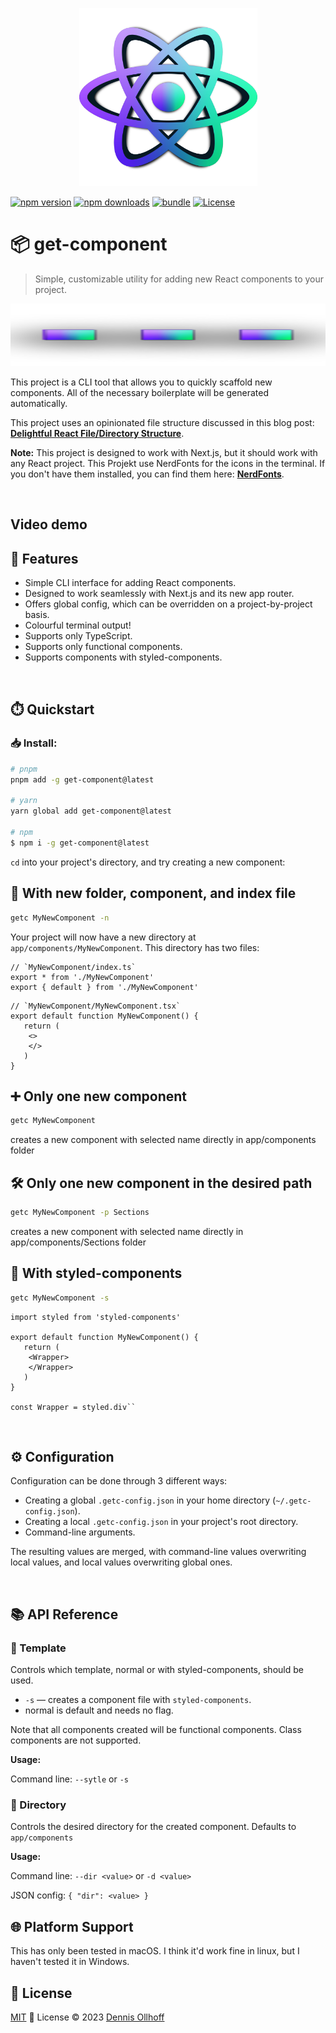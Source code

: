 <p align="center">
  <img src="https://github.com/nyxb/get-component/blob/main/docs/logo@2x.png?raw=true" width="285" height="285" alt="get-component logo">
  <br>

[![npm version][npm-version-src]][npm-version-href] 
[![npm downloads][npm-downloads-src]][npm-downloads-href] 
[![bundle][bundle-src]][bundle-href] 
[![License][license-src]][license-href]

# 📦 get-component

> Simple, customizable utility for adding new React components to your project.

<img src="https://github.com/nyxb/get-component/blob/main/docs/divider@2x.png?raw=true" width="888" height="100" role="presentation">

This project is a CLI tool that allows you to quickly scaffold new components. All of the necessary boilerplate will be generated automatically.

This project uses an opinionated file structure discussed in this blog post: [**Delightful React File/Directory Structure**](https://www.blog.nyxb.zip/react/file-structure/).

**Note:** This project is designed to work with Next.js, but it should work with any React project. This Projekt use NerdFonts for the icons in the terminal. If you don't have them installed, you can find them here: [**NerdFonts**](https://www.nerdfonts.com/).

<br />

## Video demo



## 🌟 Features

- Simple CLI interface for adding React components.
- Designed to work seamlessly with Next.js and its new app router.
- Offers global config, which can be overridden on a project-by-project basis.
- Colourful terminal output!
- Supports only TypeScript.
- Supports only functional components.
- Supports components with styled-components.

<br />

## ⏱️ Quickstart

### 📥 Install:

```bash
# pnpm 
pnpm add -g get-component@latest

# yarn
yarn global add get-component@latest

# npm
$ npm i -g get-component@latest
```

`cd` into your project's directory, and try creating a new component:

## 📂 With new folder, component, and index file

```bash
getc MyNewComponent -n
```

Your project will now have a new directory at `app/components/MyNewComponent`. This directory has two files:

```tsx
// `MyNewComponent/index.ts`
export * from './MyNewComponent'
export { default } from './MyNewComponent'
```

```tsx
// `MyNewComponent/MyNewComponent.tsx`
export default function MyNewComponent() {
   return (
    <>
    </>
   )
}
```

## ➕ Only one new component

```bash
getc MyNewComponent
```
creates a new component with selected name directly in app/components folder

## 🛠️ Only one new component in the desired path

```bash
getc MyNewComponent -p Sections
```
creates a new component with selected name directly in app/components/Sections folder

## 💅 With styled-components

```bash
getc MyNewComponent -s
```

```tsx
import styled from 'styled-components'

export default function MyNewComponent() {
   return (
    <Wrapper>
    </Wrapper>
   )
}

const Wrapper = styled.div``
```

<br />

## ⚙️ Configuration

Configuration can be done through 3 different ways:

- Creating a global `.getc-config.json` in your home directory (`~/.getc-config.json`).
- Creating a local `.getc-config.json` in your project's root directory.
- Command-line arguments.

The resulting values are merged, with command-line values overwriting local values, and local values overwriting global ones.

<br />

## 📚 API Reference

### 📝 Template

Controls which template, normal or with styled-components, should be used.

- `-s` — creates a component file with `styled-components`.
- normal is default and needs no flag. 

Note that all components created will be functional components. Class components are not supported.

**Usage:**

Command line: `--sytle` or `-s`
<br />

### 📁 Directory

Controls the desired directory for the created component. Defaults to `app/components`

**Usage:**

Command line: `--dir <value>` or `-d <value>`

JSON config: `{ "dir": <value> }`
<br />

## 🌐 Platform Support

This has only been tested in macOS. I think it'd work fine in linux, but I haven't tested it in Windows.
<br />

## 📜 License

[MIT](./LICENSE) 💚 License © 2023 [Dennis Ollhoff](https://github.com/nyxb)

<!-- Badges -->

[npm-version-src]: https://img.shields.io/npm/v/get-component?style=flat&colorA=18181B&colorB=14F195
[npm-version-href]: https://npmjs.com/package/get-component
[npm-downloads-src]: https://img.shields.io/npm/dm/get-component?style=flat&colorA=18181B&colorB=14F195
[npm-downloads-href]: https://npmjs.com/package/get-component
[bundle-src]: https://img.shields.io/bundlephobia/minzip/get-component?style=flat&colorA=18181B&colorB=14F195
[bundle-href]: https://bundlephobia.com/result?p=get-component
[license-src]: https://img.shields.io/github/license/nyxb/get-component.svg?style=flat&colorA=18181B&colorB=14F195
[license-href]: https://github.com/nyxb/get-component/blob/main/LICENSE
